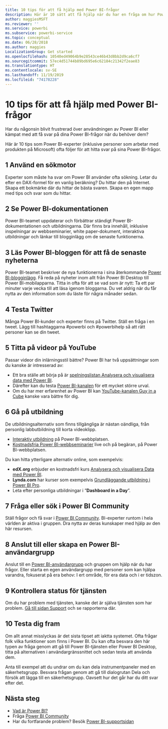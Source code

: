 ```yaml
---
title: 10 tips för att få hjälp med Power BI-frågor
description: Här är 10 sätt att få hjälp när du har en fråga om hur Power BI fungerar
author: maggiesMSFT
ms.reviewer: ''
ms.service: powerbi
ms.subservice: powerbi-service
ms.topic: conceptual
ms.date: 06/28/2018
ms.author: maggies
LocalizationGroup: Get started
ms.openlocfilehash: 10540ed49064b9e28543ce46b43d8bb2d9ca6cf7
ms.sourcegitcommit: 57ec4d51744b89bd695e6c62184c21342f2eae83
ms.translationtype: HT
ms.contentlocale: sv-SE
ms.lasthandoff: 11/19/2019
ms.locfileid: "74178228"
---
```

# <a name="10-tips-for-getting-help-with-your-power-bi-questions"></a>10 tips för att få hjälp med Power BI-frågor
Har du någonsin blivit frustrerad över användningen av Power BI eller kämpat med att få svar på dina Power BI-frågor när du behöver dem? 

Här är 10 tips som Power BI-experter (inklusive personer som arbetar med produkten på Microsoft) ofta följer för att hitta svar på sina Power BI-frågor.

## <a name="1-use-a-search-engine"></a>1 Använd en sökmotor
Experter som måste ha svar om Power BI använder ofta sökning. Letar du efter en DAX-formel för en vanlig beräkning? Du hittar den på Internet. Skapa ett bokmärke där du hittar de bästa svaren. Skapa en egen mapp med tips och svar som du hittar.


## <a name="2-check-the-power-bi-documentation"></a>2 Se Power BI-dokumentationen
Power BI-teamet uppdaterar och förbättrar ständigt Power BI-dokumentationen och utbildningarna. Där finns bra innehåll, inklusive inspelningar av webbseminarier, white paper-dokument, interaktiva utbildningar och länkar till blogginlägg om de senaste funktionerna.

## <a name="3-read-the-power-bi-blog-for-the-latest-news"></a>3 Läs Power BI-bloggen för att få de senaste nyheterna
Power BI-teamet beskriver de nya funktionerna i sina återkommande [Power BI-blogginlägg](https://powerbi.microsoft.com/blog/). Få reda på nyheter inom allt från Power BI Desktop till Power BI-mobilapparna. Titta in ofta för att se vad som är nytt: Ta ett par minuter varje vecka till att läsa igenom bloggarna. Du vet aldrig när du får nytta av den information som du läste för några månader sedan.

## <a name="4-try-twitter"></a>4 Testa Twitter
Många Power BI-kunder och experter finns på Twitter. Ställ en fråga i en tweet. Lägg till hashtaggarna #powerbi och #powerbihelp så att rätt personer kan se din tweet.

## <a name="5-watch-videos-on-youtube"></a>5 Titta på videor på YouTube
Passar videor din inlärningsstil bättre? Power BI har två uppsättningar som du kanske är intresserad av:

* Ett bra ställe att börja på är [spelningslistan Analysera och visualisera data med Power BI](https://www.youtube.com/playlist?list=PL1N57mwBHtN0JFoKSR0n-tBkUJHeMP2cP).
* Därefter kan du testa [Power BI-kanalen](https://www.youtube.com/user/mspowerbi/videos) för ett mycket större urval.
* Om du har mer erfarenhet av Power BI kan [YouTube-kanalen Guy in a Cube](https://www.youtube.com/channel/UCFp1vaKzpfvoGai0vE5VJ0w) kanske vara bättre för dig.

## <a name="6-attend-training"></a>6 Gå på utbildning
De utbildningsalternativ som finns tillgängliga är nästan oändliga, från personlig labbutbildning till korta videoklipp.

* [Interaktiv utbildning](guided-learning/index.yml) på Power BI-webbplatsen.
* [Kostnadsfria Power BI-webbseminarier](webinars.md) live och på begäran, på Power BI-webbplatsen.

Du kan hitta ytterligare alternativ online, som exempelvis:

* **edX.org** erbjuder en kostnadsfri kurs [Analysera och visualisera Data med Power BI](https://www.edx.org/course/analyzing-visualizing-data-power-bi-microsoft-dat207x-4).
* **Lynda.com** har kurser som exempelvis [Grundläggande utbildning i Power BI Pro](https://www.lynda.com/Power-BI-tutorials/Power-BI-Pro-Essential-Training/485820-2.html).
* Leta efter personliga utbildningar i ”**Dashboard in a Day**”.

## <a name="7-ask-or-search-in-the-power-bi-community"></a>7 Fråga eller sök i Power BI Community
Ställ frågor och få svar i [Power BI Community](https://community.powerbi.com). BI-experter runtom i hela världen är aktiva i gruppen. Dra nytta av deras kunskaper med hjälp av den här resursen.

## <a name="8-join-or-create-a-power-bi-user-group"></a>8 Anslut till eller skapa en Power BI-användargrupp
Anslut till en [Power BI-användargrupp](https://community.powerbi.com/t5/Power-BI-User-Groups/ct-p/Groups) och gruppen om hjälp när du har frågor. Eller starta en egen användargrupp med personer som kan hjälpa varandra, fokuserat på era behov: I ert område, för era data och i er tidszon.

## <a name="9-check-the-service-status"></a>9 Kontrollera status för tjänsten
Om du har problem med tjänsten, kanske det är själva tjänsten som har problem. [Gå till sidan Support](https://powerbi.microsoft.com/support/) och se rapporterna där.

## <a name="10-just-try-it"></a>10 Testa dig fram
Om allt annat misslyckas är det sista tipset att iaktta systemet. Ofta frågar folk vilka funktioner som finns i Power BI. Du kan ofta besvara den här typen av fråga genom att gå till Power BI-tjänsten eller Power BI Desktop, titta på alternativen i användargränssnittet och sedan testa att använda dem.

Anta till exempel att du undrar om du kan dela instrumentpaneler med en säkerhetsgrupp. Besvara frågan genom att gå till dialogrutan Dela och försök att lägga till en säkerhetsgrupp. Oavsett hur det går har du ditt svar efter det.

## <a name="next-steps"></a>Nästa steg
* [Vad är Power BI?](fundamentals/power-bi-overview.md)
* Fråga [Power BI Community](https://community.powerbi.com/)
* Har du fortfarande problem? Besök [Power BI-supportsidan](https://powerbi.microsoft.com/support/)
